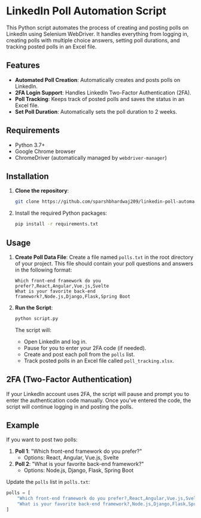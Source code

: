 # LinkedIn Poll Automation Script

This Python script automates the process of creating and posting polls on LinkedIn using Selenium WebDriver. It handles everything from logging in, creating polls with multiple choice answers, setting poll durations, and tracking posted polls in an Excel file.

## Features

- **Automated Poll Creation**: Automatically creates and posts polls on LinkedIn.
- **2FA Login Support**: Handles LinkedIn Two-Factor Authentication (2FA).
- **Poll Tracking**: Keeps track of posted polls and saves the status in an Excel file.
- **Set Poll Duration**: Automatically sets the poll duration to 2 weeks.

## Requirements

- Python 3.7+
- Google Chrome browser
- ChromeDriver (automatically managed by `webdriver-manager`)

## Installation

1. **Clone the repository**:
   ```bash
   git clone https://github.com/sparshbhardwaj209/linkedin-poll-automation.git

2. Install the required Python packages:
    ```bash
    pip install -r requirements.txt
    ```

## Usage

1. **Create Poll Data File**: Create a file named `polls.txt` in the root directory of your project. This file should contain your poll questions and answers in the following format:

   ```text
   Which front-end framework do you prefer?,React,Angular,Vue.js,Svelte
   What is your favorite back-end framework?,Node.js,Django,Flask,Spring Boot

2. **Run the Script**:
    ```bash
    python script.py
    ```
    The script will:
    - Open LinkedIn and log in.
    - Pause for you to enter your 2FA code (if needed).
    - Create and post each poll from the `polls` list.
    - Track posted polls in an Excel file called `poll_tracking.xlsx`.

## 2FA (Two-Factor Authentication)
If your LinkedIn account uses 2FA, the script will pause and prompt you to enter the authentication code manually. Once you've entered the code, the script will continue logging in and posting the polls.

## Example
If you want to post two polls:

1. **Poll 1**: "Which front-end framework do you prefer?"
   - Options: React, Angular, Vue.js, Svelte
2. **Poll 2**: "What is your favorite back-end framework?"
   - Options: Node.js, Django, Flask, Spring Boot

Update the `polls` list in `polls.txt`:

```python
polls = [
    "Which front-end framework do you prefer?,React,Angular,Vue.js,Svelte",
    "What is your favorite back-end framework?,Node.js,Django,Flask,Spring Boot"
]